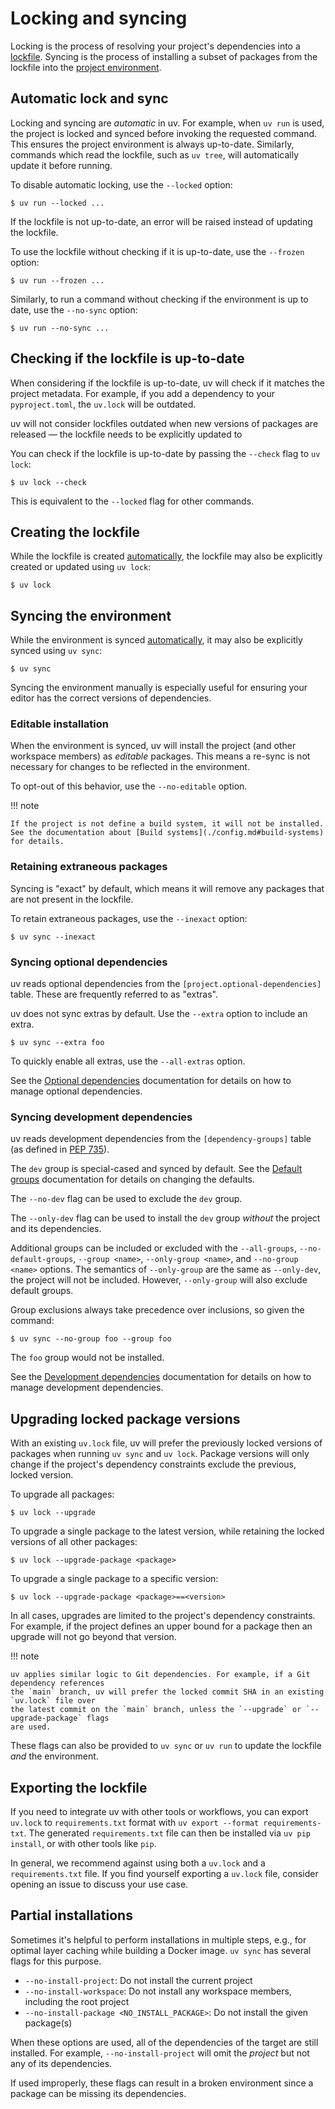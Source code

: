 # Locking and syncing

Locking is the process of resolving your project's dependencies into a
[lockfile](./layout.md#the-lockfile). Syncing is the process of installing a subset of packages from
the lockfile into the [project environment](./layout.md#the-project-environment).

## Automatic lock and sync

Locking and syncing are _automatic_ in uv. For example, when `uv run` is used, the project is locked
and synced before invoking the requested command. This ensures the project environment is always
up-to-date. Similarly, commands which read the lockfile, such as `uv tree`, will automatically
update it before running.

To disable automatic locking, use the `--locked` option:

```console
$ uv run --locked ...
```

If the lockfile is not up-to-date, an error will be raised instead of updating the lockfile.

To use the lockfile without checking if it is up-to-date, use the `--frozen` option:

```console
$ uv run --frozen ...
```

Similarly, to run a command without checking if the environment is up to date, use the `--no-sync`
option:

```console
$ uv run --no-sync ...
```

## Checking if the lockfile is up-to-date

When considering if the lockfile is up-to-date, uv will check if it matches the project metadata.
For example, if you add a dependency to your `pyproject.toml`, the `uv.lock` will be outdated.

uv will not consider lockfiles outdated when new versions of packages are released — the lockfile
needs to be explicitly updated to

You can check if the lockfile is up-to-date by passing the `--check` flag to `uv lock`:

```console
$ uv lock --check
```

This is equivalent to the `--locked` flag for other commands.

## Creating the lockfile

While the lockfile is created [automatically](#automatic-lock-and-sync), the lockfile may also be
explicitly created or updated using `uv lock`:

```console
$ uv lock
```

## Syncing the environment

While the environment is synced [automatically](#automatic-lock-and-sync), it may also be explicitly
synced using `uv sync`:

```console
$ uv sync
```

Syncing the environment manually is especially useful for ensuring your editor has the correct
versions of dependencies.

### Editable installation

When the environment is synced, uv will install the project (and other workspace members) as
_editable_ packages. This means a re-sync is not necessary for changes to be reflected in the
environment.

To opt-out of this behavior, use the `--no-editable` option.

!!! note

    If the project is not define a build system, it will not be installed.
    See the documentation about [Build systems](./config.md#build-systems) for details.

### Retaining extraneous packages

Syncing is "exact" by default, which means it will remove any packages that are not present in the
lockfile.

To retain extraneous packages, use the `--inexact` option:

```console
$ uv sync --inexact
```

### Syncing optional dependencies

uv reads optional dependencies from the `[project.optional-dependencies]` table. These are
frequently referred to as "extras".

uv does not sync extras by default. Use the `--extra` option to include an extra.

```console
$ uv sync --extra foo
```

To quickly enable all extras, use the `--all-extras` option.

See the [Optional dependencies](./dependencies.md#optional-dependencies) documentation for details
on how to manage optional dependencies.

### Syncing development dependencies

uv reads development dependencies from the `[dependency-groups]` table (as defined in
[PEP 735](https://peps.python.org/pep-0735/)).

The `dev` group is special-cased and synced by default. See the
[Default groups](./dependencies.md#default-groups) documentation for details on changing the
defaults.

The `--no-dev` flag can be used to exclude the `dev` group.

The `--only-dev` flag can be used to install the `dev` group _without_ the project and its
dependencies.

Additional groups can be included or excluded with the `--all-groups`, `--no-default-groups`,
`--group <name>`, `--only-group <name>`, and `--no-group <name>` options. The semantics of
`--only-group` are the same as `--only-dev`, the project will not be included. However,
`--only-group` will also exclude default groups.

Group exclusions always take precedence over inclusions, so given the command:

```
$ uv sync --no-group foo --group foo
```

The `foo` group would not be installed.

See the [Development dependencies](./dependencies.md#development-dependencies) documentation for
details on how to manage development dependencies.

## Upgrading locked package versions

With an existing `uv.lock` file, uv will prefer the previously locked versions of packages when
running `uv sync` and `uv lock`. Package versions will only change if the project's dependency
constraints exclude the previous, locked version.

To upgrade all packages:

```console
$ uv lock --upgrade
```

To upgrade a single package to the latest version, while retaining the locked versions of all other
packages:

```console
$ uv lock --upgrade-package <package>
```

To upgrade a single package to a specific version:

```console
$ uv lock --upgrade-package <package>==<version>
```

In all cases, upgrades are limited to the project's dependency constraints. For example, if the
project defines an upper bound for a package then an upgrade will not go beyond that version.

!!! note

    uv applies similar logic to Git dependencies. For example, if a Git dependency references
    the `main` branch, uv will prefer the locked commit SHA in an existing `uv.lock` file over
    the latest commit on the `main` branch, unless the `--upgrade` or `--upgrade-package` flags
    are used.

These flags can also be provided to `uv sync` or `uv run` to update the lockfile _and_ the
environment.

## Exporting the lockfile

If you need to integrate uv with other tools or workflows, you can export `uv.lock` to
`requirements.txt` format with `uv export --format requirements-txt`. The generated
`requirements.txt` file can then be installed via `uv pip install`, or with other tools like `pip`.

In general, we recommend against using both a `uv.lock` and a `requirements.txt` file. If you find
yourself exporting a `uv.lock` file, consider opening an issue to discuss your use case.

## Partial installations

Sometimes it's helpful to perform installations in multiple steps, e.g., for optimal layer caching
while building a Docker image. `uv sync` has several flags for this purpose.

- `--no-install-project`: Do not install the current project
- `--no-install-workspace`: Do not install any workspace members, including the root project
- `--no-install-package <NO_INSTALL_PACKAGE>`: Do not install the given package(s)

When these options are used, all of the dependencies of the target are still installed. For example,
`--no-install-project` will omit the _project_ but not any of its dependencies.

If used improperly, these flags can result in a broken environment since a package can be missing
its dependencies.
